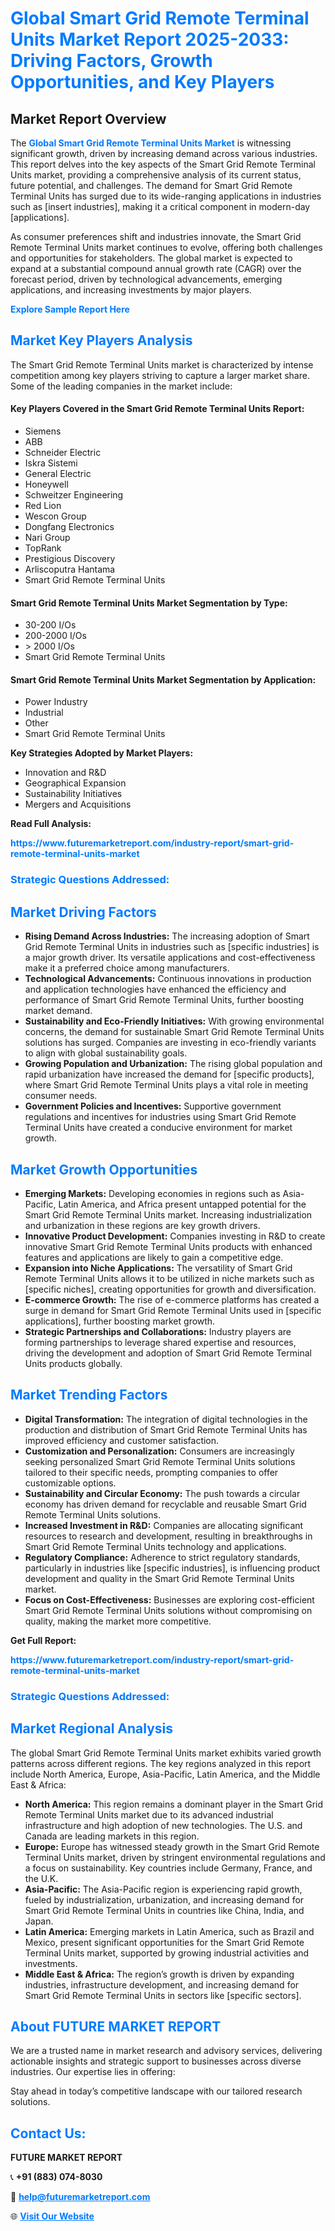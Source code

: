 <h1 style="color: #007BFF;">Global Smart Grid Remote Terminal Units Market Report 2025-2033: Driving Factors, Growth Opportunities, and Key Players</h1>

<section id="overview">
<h2>Market Report Overview</h2>
<p>The <a href="https://www.futuremarketreport.com/industry-report/smart-grid-remote-terminal-units-market" style="color: #007BFF; text-decoration: none;"><strong>Global Smart Grid Remote Terminal Units Market</strong></a> is witnessing significant growth, driven by increasing demand across various industries. This report delves into the key aspects of the Smart Grid Remote Terminal Units market, providing a comprehensive analysis of its current status, future potential, and challenges. The demand for Smart Grid Remote Terminal Units has surged due to its wide-ranging applications in industries such as [insert industries], making it a critical component in modern-day [applications].</p>
<p>As consumer preferences shift and industries innovate, the Smart Grid Remote Terminal Units market continues to evolve, offering both challenges and opportunities for stakeholders. The global market is expected to expand at a substantial compound annual growth rate (CAGR) over the forecast period, driven by technological advancements, emerging applications, and increasing investments by major players.</p>
</section>

<section id="overview">
<p><a href="https://www.futuremarketreport.com/request-sample/reportId=99977" style="color: #007BFF; text-decoration: none;"><strong>Explore Sample Report Here</strong></a></p>
</section>

<section id="key-players">
<h2 style="color: #007BFF;">Market Key Players Analysis</h2>
<p>The Smart Grid Remote Terminal Units market is characterized by intense competition among key players striving to capture a larger market share. Some of the leading companies in the market include:</p>
<h4>Key Players Covered in the Smart Grid Remote Terminal Units Report:</h4>
<ul><li>Siemens</li><li>ABB</li><li>Schneider Electric</li><li>Iskra Sistemi</li><li>General Electric</li><li>Honeywell</li><li>Schweitzer Engineering</li><li>Red Lion</li><li>Wescon Group</li><li>Dongfang Electronics</li><li>Nari Group</li><li>TopRank</li><li>Prestigious Discovery</li><li>Arliscoputra Hantama</li><li>Smart Grid Remote Terminal Units</li></ul>
<h4>Smart Grid Remote Terminal Units Market Segmentation by Type:</h4>
<ul><li>30-200 I/Os</li><li>200-2000 I/Os</li><li>&gt; 2000 I/Os</li><li>Smart Grid Remote Terminal Units</li></ul>

<h4>Smart Grid Remote Terminal Units Market Segmentation by Application:</h4>
<ul><li>Power Industry</li><li>Industrial</li><li>Other</li><li>Smart Grid Remote Terminal Units</li></ul>
<p><strong>Key Strategies Adopted by Market Players:</strong></p>
<ul>
<li>Innovation and R&D</li>
<li>Geographical Expansion</li>
<li>Sustainability Initiatives</li>
<li>Mergers and Acquisitions</li>
</ul>
</section>

<section>
<p><strong>Read Full Analysis: </strong></p><a href="https://www.futuremarketreport.com/industry-report/smart-grid-remote-terminal-units-market" style="color: #007BFF; text-decoration: none;"><strong>https://www.futuremarketreport.com/industry-report/smart-grid-remote-terminal-units-market</strong></a>
<h3 style="color: #007BFF;">Strategic Questions Addressed:</h3>
</section>

<section id="driving-factors">
<h2 style="color: #007BFF;">Market Driving Factors</h2>
<ul>
<li><strong>Rising Demand Across Industries:</strong> The increasing adoption of Smart Grid Remote Terminal Units in industries such as [specific industries] is a major growth driver. Its versatile applications and cost-effectiveness make it a preferred choice among manufacturers.</li>
<li><strong>Technological Advancements:</strong> Continuous innovations in production and application technologies have enhanced the efficiency and performance of Smart Grid Remote Terminal Units, further boosting market demand.</li>
<li><strong>Sustainability and Eco-Friendly Initiatives:</strong> With growing environmental concerns, the demand for sustainable Smart Grid Remote Terminal Units solutions has surged. Companies are investing in eco-friendly variants to align with global sustainability goals.</li>
<li><strong>Growing Population and Urbanization:</strong> The rising global population and rapid urbanization have increased the demand for [specific products], where Smart Grid Remote Terminal Units plays a vital role in meeting consumer needs.</li>
<li><strong>Government Policies and Incentives:</strong> Supportive government regulations and incentives for industries using Smart Grid Remote Terminal Units have created a conducive environment for market growth.</li>
</ul>
</section>

<section id="growth-opportunities">
<h2 style="color: #007BFF;">Market Growth Opportunities</h2>
<ul>
<li><strong>Emerging Markets:</strong> Developing economies in regions such as Asia-Pacific, Latin America, and Africa present untapped potential for the Smart Grid Remote Terminal Units market. Increasing industrialization and urbanization in these regions are key growth drivers.</li>
<li><strong>Innovative Product Development:</strong> Companies investing in R&D to create innovative Smart Grid Remote Terminal Units products with enhanced features and applications are likely to gain a competitive edge.</li>
<li><strong>Expansion into Niche Applications:</strong> The versatility of Smart Grid Remote Terminal Units allows it to be utilized in niche markets such as [specific niches], creating opportunities for growth and diversification.</li>
<li><strong>E-commerce Growth:</strong> The rise of e-commerce platforms has created a surge in demand for Smart Grid Remote Terminal Units used in [specific applications], further boosting market growth.</li>
<li><strong>Strategic Partnerships and Collaborations:</strong> Industry players are forming partnerships to leverage shared expertise and resources, driving the development and adoption of Smart Grid Remote Terminal Units products globally.</li>
</ul>
</section>

<section id="trending-factors">
<h2 style="color: #007BFF;">Market Trending Factors</h2>
<ul>
<li><strong>Digital Transformation:</strong> The integration of digital technologies in the production and distribution of Smart Grid Remote Terminal Units has improved efficiency and customer satisfaction.</li>
<li><strong>Customization and Personalization:</strong> Consumers are increasingly seeking personalized Smart Grid Remote Terminal Units solutions tailored to their specific needs, prompting companies to offer customizable options.</li>
<li><strong>Sustainability and Circular Economy:</strong> The push towards a circular economy has driven demand for recyclable and reusable Smart Grid Remote Terminal Units solutions.</li>
<li><strong>Increased Investment in R&D:</strong> Companies are allocating significant resources to research and development, resulting in breakthroughs in Smart Grid Remote Terminal Units technology and applications.</li>
<li><strong>Regulatory Compliance:</strong> Adherence to strict regulatory standards, particularly in industries like [specific industries], is influencing product development and quality in the Smart Grid Remote Terminal Units market.</li>
<li><strong>Focus on Cost-Effectiveness:</strong> Businesses are exploring cost-efficient Smart Grid Remote Terminal Units solutions without compromising on quality, making the market more competitive.</li>
</ul>
</section>

<section>
<p><strong>Get Full Report: </strong></p><a href="https://www.futuremarketreport.com/industry-report/smart-grid-remote-terminal-units-market" style="color: #007BFF; text-decoration: none;"><strong>https://www.futuremarketreport.com/industry-report/smart-grid-remote-terminal-units-market</strong></a>
<h3 style="color: #007BFF;">Strategic Questions Addressed:</h3>
</section>


<section id="regional-analysis">
<h2 style="color: #007BFF;">Market Regional Analysis</h2>
<p>The global Smart Grid Remote Terminal Units market exhibits varied growth patterns across different regions. The key regions analyzed in this report include North America, Europe, Asia-Pacific, Latin America, and the Middle East & Africa:</p>
<ul>
<li><strong>North America:</strong> This region remains a dominant player in the Smart Grid Remote Terminal Units market due to its advanced industrial infrastructure and high adoption of new technologies. The U.S. and Canada are leading markets in this region.</li>
<li><strong>Europe:</strong> Europe has witnessed steady growth in the Smart Grid Remote Terminal Units market, driven by stringent environmental regulations and a focus on sustainability. Key countries include Germany, France, and the U.K.</li>
<li><strong>Asia-Pacific:</strong> The Asia-Pacific region is experiencing rapid growth, fueled by industrialization, urbanization, and increasing demand for Smart Grid Remote Terminal Units in countries like China, India, and Japan.</li>
<li><strong>Latin America:</strong> Emerging markets in Latin America, such as Brazil and Mexico, present significant opportunities for the Smart Grid Remote Terminal Units market, supported by growing industrial activities and investments.</li>
<li><strong>Middle East & Africa:</strong> The region’s growth is driven by expanding industries, infrastructure development, and increasing demand for Smart Grid Remote Terminal Units in sectors like [specific sectors].</li>
</ul>
</section>

<footer>
<h2 style="color: #007BFF;">About FUTURE MARKET REPORT</h2>
<p>We are a trusted name in market research and advisory services, delivering actionable insights and strategic support to businesses across diverse industries. Our expertise lies in offering:</p>

<p>Stay ahead in today’s competitive landscape with our tailored research solutions.</p>

<h2 style="color: #007BFF;">Contact Us:</h2>
<p><strong>FUTURE MARKET REPORT</strong></p>
<p>📞 <strong>+91 (883) 074-8030</strong></p>
<p>📧 <strong><a href="mailto:help@futuremarketreport.com" style="color: #007BFF;">help@futuremarketreport.com</a></strong></p>
<p>🌐 <strong><a href="https://www.futuremarketreport.com/" style="color: #007BFF;">Visit Our Website</a></strong></p>
</footer>